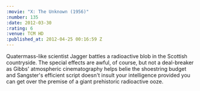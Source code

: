 ```yaml
--- 
:movie: "X: The Unknown (1956)"
:number: 135
:date: 2012-03-30
:rating: 6
:venue: TCM HD
:published_at: 2012-04-25 00:16:59 Z
---
```

Quatermass-like scientist Jagger battles a radioactive blob in the Scottish countryside. The special effects are awful, of course, but not a deal-breaker as Gibbs' atmospheric cinematography helps belie the shoestring budget and Sangster's efficient script doesn't insult your intelligence provided you can get over the premise of a giant prehistoric radioactive ooze.